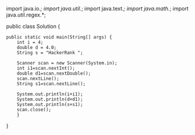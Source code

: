 import java.io.*;
import java.util.*;
import java.text.*;
import java.math.*;
import java.util.regex.*;

public class Solution {
	
    public static void main(String[] args) {
        int i = 4;
        double d = 4.0;
        String s = "HackerRank ";
		
        Scanner scan = new Scanner(System.in);
        int i1=scan.nextInt();
        double d1=scan.nextDouble();
        scan.nextLine();
        String s1=scan.nextLine();

        System.out.println(i+i1);
        System.out.println(d+d1);
        System.out.println(s+s1);
        scan.close();
        }
  }
